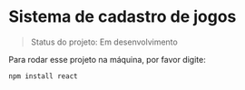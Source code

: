 # Sistema de cadastro de jogos

> Status do projeto: Em desenvolvimento

Para rodar esse projeto na máquina, por favor digite:

```
npm install react
```
